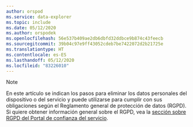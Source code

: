 ```yaml
---
author: orspod
ms.service: data-explorer
ms.topic: include
ms.date: 05/12/2020
ms.author: orspodek
ms.openlocfilehash: 56e537b409ae2db6dbfd32ddbce9b874c43feecb
ms.sourcegitcommit: 39b04c97e9ff43052cdeb7be7422072d2b21725e
ms.translationtype: HT
ms.contentlocale: es-ES
ms.lasthandoff: 05/12/2020
ms.locfileid: "83226010"
---
```

>[!Note] 
> En este artículo se indican los pasos para eliminar los datos personales del dispositivo o del servicio y puede utilizarse para cumplir con sus obligaciones según el Reglamento general de protección de datos (RGPD). Si quiere obtener información general sobre el RGPD, vea la [sección sobre RGPD del Portal de confianza del servicio](https://servicetrust.microsoft.com/ViewPage/GDPRGetStarted).
